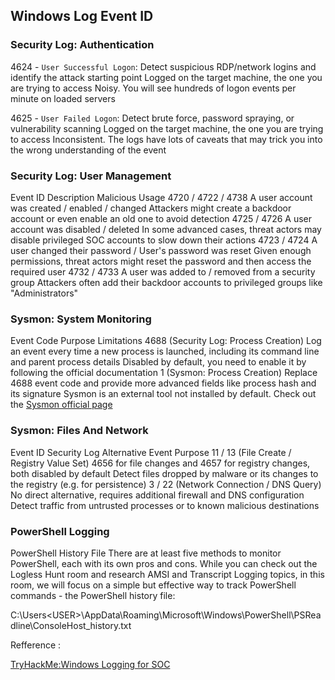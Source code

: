## Windows Log Event ID 

### Security Log: Authentication 

4624 - `User Successful Logon`:	Detect suspicious RDP/network logins and identify the attack starting point	Logged on the target machine, the one you are trying to access	Noisy. You will see hundreds of logon events per minute on loaded servers

4625 - `User Failed Logon`: Detect brute force, password spraying, or vulnerability scanning	Logged on the target machine, the one you are trying to access	Inconsistent. The logs have lots of caveats that may trick you into the wrong understanding of the event

### Security Log: User Management 

Event ID	Description	Malicious Usage
4720 / 4722 / 4738	A user account was
created / enabled / changed	Attackers might create a backdoor account or even enable an old one to avoid detection 
4725 / 4726	A user account was
disabled / deleted	In some advanced cases, threat actors may disable privileged SOC accounts to slow down their actions
4723 / 4724	A user changed their password /
User's password was reset	Given enough permissions, threat actors might reset the password and then access the required user
4732 / 4733	A user was added to /
removed from a security group	Attackers often add their backdoor accounts to privileged groups like "Administrators"

### Sysmon: System Monitoring 

Event Code	Purpose	Limitations
4688
(Security Log: Process Creation)	Log an event every time a new process is launched, including its command line and parent process details	Disabled by default, you need to enable it by following the official documentation
1
(Sysmon: Process Creation)	Replace 4688 event code and provide more advanced fields like process hash and its signature	Sysmon is an external tool not installed by default. Check out the [Sysmon official page](https://learn.microsoft.com/en-us/sysinternals/downloads/sysmon)

### Sysmon: Files And Network 

Event ID	Security Log Alternative	Event Purpose
11 / 13
(File Create / Registry Value Set)	4656 for file changes and 4657 for registry changes, both disabled by default	Detect files dropped by malware or its changes to the registry (e.g. for persistence) 
3 / 22
(Network Connection / DNS Query)	No direct alternative, requires additional firewall and DNS configuration	Detect traffic from untrusted processes or to known malicious destinations

### PowerShell Logging 

PowerShell History File
There are at least five methods to monitor PowerShell, each with its own pros and cons. While you can check out the Logless Hunt room and research AMSI and Transcript Logging topics, in this room, we will focus on a simple but effective way to track PowerShell commands - the PowerShell history file:

C:\Users\<USER>\AppData\Roaming\Microsoft\Windows\PowerShell\PSReadline\ConsoleHost_history.txt






Refference : 

[TryHackMe:Windows Logging for SOC](https://tryhackme.com/room/windowsloggingforsoc)
